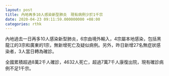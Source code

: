 ```yaml
---
layout: post
title: 內地再多10人感染新型肺炎　現有病例少於1千宗
date: 2020-04-23 09:11:59.000000000 +08:00
categories: rthk
---
```


內地過去一日再多10人感染新型肺炎，6宗由境外輸入，4宗屬本地感染，包括黑龍江的3宗和廣東的1宗，無新增死亡及疑似病例。另外，昨日新增27名無症狀感染者，3人當日轉為確診。

全國累積超過8萬2千人確診，4632人死亡，超過7萬7千人康復出院，現有確診病例不足1千宗。
